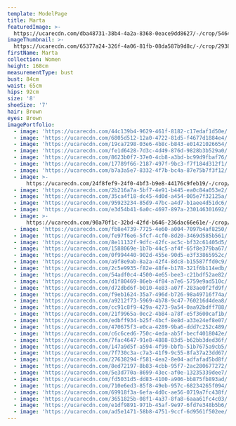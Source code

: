 ```yaml
---
template: ModelPage
title: Marta
featuredImage: >-
  https://ucarecdn.com/dba48731-38b4-4a2a-8368-0eace9dd8627/-/crop/5464x3327/0,849/-/preview/
imageThumbnail: >-
  https://ucarecdn.com/65377a24-326f-4a06-81fb-08da587b9d8c/-/crop/2938x4246/976,321/-/preview/
firstName: Marta
collection: Women
height: 168cm
measurementType: bust
bust: 84cm
waist: 65cm
hips: 92cm
size: '8'
shoeSize: '7'
hair: Brown
eyes: Brown
imagePortfolio:
  - image: 'https://ucarecdn.com/44c139b4-9629-461f-8182-c17edaf1d50e/'
  - image: 'https://ucarecdn.com/6805d512-12a0-4722-81d5-f4677d1884e4/'
  - image: 'https://ucarecdn.com/19ca7298-03e6-4b8c-b843-e01421026654/'
  - image: 'https://ucarecdn.com/fe1d6428-7d3c-4d49-876d-9828b3b529a0/'
  - image: 'https://ucarecdn.com/8623b0f7-37e0-4cb8-a3bd-bc99d9fbaf76/'
  - image: 'https://ucarecdn.com/17789f66-2187-497f-9bc3-f7f184d312f1/'
  - image: 'https://ucarecdn.com/b7a3a5e7-8332-4f7b-bc4a-87e75b7f3f12/'
  - image: >-
      https://ucarecdn.com/24f8fef9-24f0-4bf3-b9e8-44176c9feb19/-/crop/4480x5718/0,1002/-/preview/
  - image: 'https://ucarecdn.com/2b216a7a-5bf7-4e91-b445-ea0c84a053e2/'
  - image: 'https://ucarecdn.com/35ca4f18-dc45-4d0d-a454-005e7f32125a/'
  - image: 'https://ucarecdn.com/95923234-85d9-47bc-a4d7-b1aee4d51dc6/'
  - image: 'https://ucarecdn.com/e3d54b41-6a0c-4697-897a-230146301692/'
  - image: >-
      https://ucarecdn.com/90a70f1c-32bd-42fd-b646-236dac66e61e/-/crop/4015x5537/0,486/-/preview/
  - image: 'https://ucarecdn.com/fb8e4739-7725-4e60-a004-7097b4af8250/'
  - image: 'https://ucarecdn.com/fe97f6e6-5fcf-4cf0-8d20-3469d585b561/'
  - image: 'https://ucarecdn.com/8e11132f-9dfc-42fc-ac5c-bf32c61405d5/'
  - image: 'https://ucarecdn.com/1588069e-1b7b-44c5-af4f-65f8e379ba67/'
  - image: 'https://ucarecdn.com/0f994440-902d-455e-90d5-e3f33865952c/'
  - image: 'https://ucarecdn.com/a9f8e9ab-8a2a-42f4-8dc8-b15587ffd0c9/'
  - image: 'https://ucarecdn.com/2c5e9935-f82e-48fe-b178-321f6b114edb/'
  - image: 'https://ucarecdn.com/54adf0c4-4500-4e65-bee3-c21bdf52ae82/'
  - image: 'https://ucarecdn.com/d1f80469-86eb-4f84-a7e6-5759e9ad510c/'
  - image: 'https://ucarecdn.com/d72dbd6f-b010-4e83-a07f-283ae0f2fd9f/'
  - image: 'https://ucarecdn.com/f9eb1624-35a7-496d-b726-98a49716f74a/'
  - image: 'https://ucarecdn.com/a9212f73-5969-4b78-9c47-760216d4dea8/'
  - image: 'https://ucarecdn.com/cc91c8f9-429a-4273-9a54-0aa92bdff788/'
  - image: 'https://ucarecdn.com/21f9965a-0ec2-4b84-a78f-e5f3600caf1b/'
  - image: 'https://ucarecdn.com/edbff934-b25f-4bcf-8e8d-a33e24ef8e07/'
  - image: 'https://ucarecdn.com/470675f3-e0ca-4289-9ba6-ddd7c252c489/'
  - image: 'https://ucarecdn.com/c6c6ced6-750c-4eda-ab5f-becf4018042e/'
  - image: 'https://ucarecdn.com/7fac4647-91e8-4888-83d5-b62bb3ded36f/'
  - image: 'https://ucarecdn.com/147a9d5f-a594-4f99-bbfb-51b7675a9cb5/'
  - image: 'https://ucarecdn.com/7f730c3a-c7a3-41f9-9c55-8fa37a23dd67/'
  - image: 'https://ucarecdn.com/27638294-f581-4ea2-8e04-adfafad5bd8f/'
  - image: 'https://ucarecdn.com/8ed72197-8b83-4cbb-95f7-2ac280677272/'
  - image: 'https://ucarecdn.com/5e3d770a-8699-43ec-af0e-13235339dee7/'
  - image: 'https://ucarecdn.com/fd5031d5-dd83-4100-a906-bb875fb893ad/'
  - image: 'https://ucarecdn.com/710e6ed3-85f8-49eb-957c-68234265f094/'
  - image: 'https://ucarecdn.com/69918f3a-6efa-4d0c-ae56-0719a7fc438f/'
  - image: 'https://ucarecdn.com/3651825b-08f1-4a37-8fa8-6aaa61fc4c03/'
  - image: 'https://ucarecdn.com/e1df9891-971b-45af-9e97-6fd7e348b5b6/'
  - image: 'https://ucarecdn.com/ad5e1471-58b8-4751-9ccf-6d9561f502ee/'
---
```


